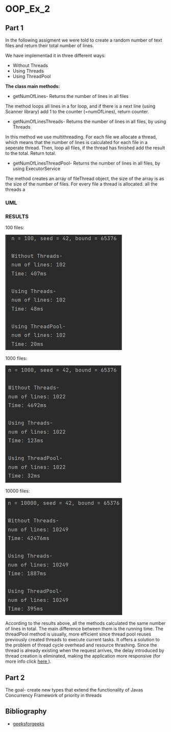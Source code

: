 # OOP_Ex_2

## Part 1

In the following assigment we were told to create a random number of text files and return their total number of lines.

We have implementad it in three different ways:
* Without Threads
* Using Threads
* Using ThreadPool

<b>The class main methods:</b>
* getNumOfLines- Returns the number of lines in all files

The method loops all lines in a for loop, and if there is a next line (using Scanner library) add 1 to the counter (=numOfLines), return counter.

* getNumOfLinesThreads- Returns the number of lines in all files, by using Threads 

In this method we use multithreading. For each file we allocate a thread, which means that the number of lines is calculated for each file in a seperate thread.
Then, loop all files, if the thread has finished add the result to the total. Return total.

* getNumOfLinesThreadPool- Returns the number of lines in all files, by using ExecutorService

The method creates an array of fileThread object, the size of the array is as the size of the number of files. For every file a thread is allocated.
all the threads a 


### UML

### RESULTS
100 files:

<img src=https://github.com/ChenLipschitz/OOP_Ex_2/blob/master/Images/100%20files.png alt="100files">

1000 files:

<img src=https://github.com/ChenLipschitz/OOP_Ex_2/blob/master/Images/1000%20files.png alt="1000files">

10000 files:

<img src=https://github.com/ChenLipschitz/OOP_Ex_2/blob/master/Images/10000%20files.png alt="10000files">

According to the results above, all the methods calculated the same number of lines in total. The main difference between them is the running time.
The threadPool method is usually, more efficient since thread pool reuses previously created threads to execute current tasks.  It offers a solution to the problem of thread cycle overhead and resource thrashing. Since the thread is already existing when the request arrives, the delay introduced by thread creation is eliminated, making the application more responsive (for more info click <a href=https://www.geeksforgeeks.org/thread-pools-java/> here </a>).


## Part 2
The goal- create new types that extend the functionality of Javas Concurrency Framework of priority in threads

## Bibliography
* <a href=https://www.geeksforgeeks.org/thread-pools-java/> geeksforgeeks </a>
